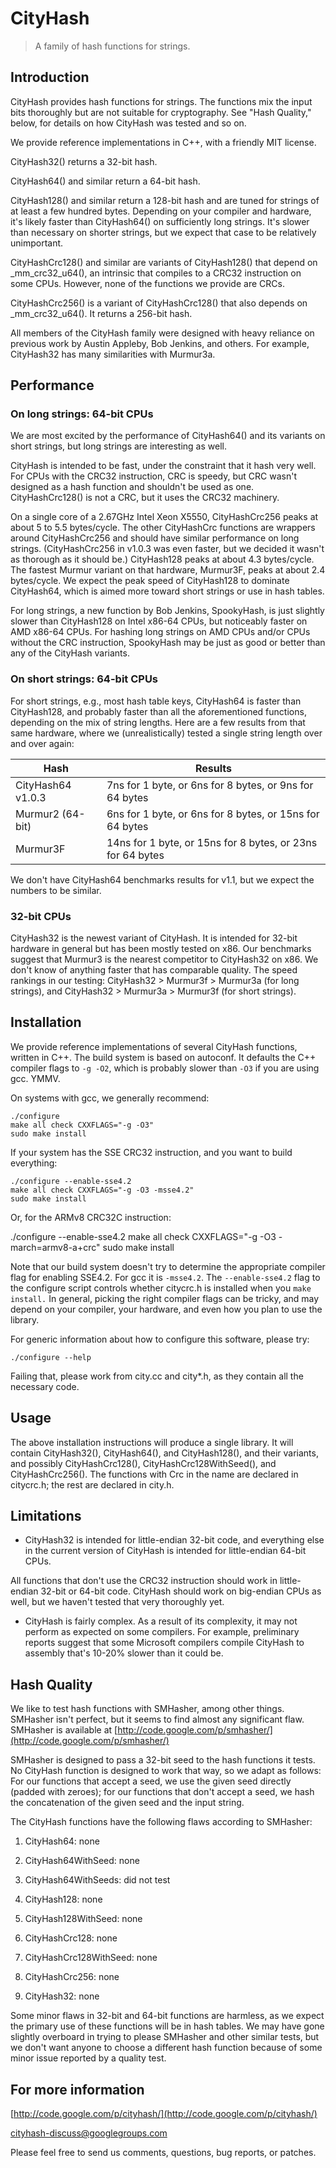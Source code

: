 # CityHash
> A family of hash functions for strings.


## Introduction

CityHash provides hash functions for strings.  The functions mix the
input bits thoroughly but are not suitable for cryptography.  See
"Hash Quality," below, for details on how CityHash was tested and so on.

We provide reference implementations in C++, with a friendly MIT license.

CityHash32() returns a 32-bit hash.

CityHash64() and similar return a 64-bit hash.

CityHash128() and similar return a 128-bit hash and are tuned for
strings of at least a few hundred bytes.  Depending on your compiler
and hardware, it's likely faster than CityHash64() on sufficiently long
strings.  It's slower than necessary on shorter strings, but we expect
that case to be relatively unimportant.

CityHashCrc128() and similar are variants of CityHash128() that depend
on _mm_crc32_u64(), an intrinsic that compiles to a CRC32 instruction
on some CPUs.  However, none of the functions we provide are CRCs.

CityHashCrc256() is a variant of CityHashCrc128() that also depends
on _mm_crc32_u64().  It returns a 256-bit hash.

All members of the CityHash family were designed with heavy reliance
on previous work by Austin Appleby, Bob Jenkins, and others.
For example, CityHash32 has many similarities with Murmur3a.

## Performance 
### On long strings: 64-bit CPUs
 
We are most excited by the performance of CityHash64() and its variants on
short strings, but long strings are interesting as well.

CityHash is intended to be fast, under the constraint that it hash very
well.  For CPUs with the CRC32 instruction, CRC is speedy, but CRC wasn't
designed as a hash function and shouldn't be used as one.  CityHashCrc128()
is not a CRC, but it uses the CRC32 machinery.

On a single core of a 2.67GHz Intel Xeon X5550, CityHashCrc256 peaks at about
5 to 5.5 bytes/cycle.  The other CityHashCrc functions are wrappers around
CityHashCrc256 and should have similar performance on long strings.
(CityHashCrc256 in v1.0.3 was even faster, but we decided it wasn't as thorough
as it should be.)  CityHash128 peaks at about 4.3 bytes/cycle.  The fastest
Murmur variant on that hardware, Murmur3F, peaks at about 2.4 bytes/cycle.
We expect the peak speed of CityHash128 to dominate CityHash64, which is
aimed more toward short strings or use in hash tables.

For long strings, a new function by Bob Jenkins, SpookyHash, is just
slightly slower than CityHash128 on Intel x86-64 CPUs, but noticeably
faster on AMD x86-64 CPUs.  For hashing long strings on AMD CPUs
and/or CPUs without the CRC instruction, SpookyHash may be just as
good or better than any of the CityHash variants.

### On short strings: 64-bit CPUs

For short strings, e.g., most hash table keys, CityHash64 is faster than
CityHash128, and probably faster than all the aforementioned functions,
depending on the mix of string lengths.  Here are a few results from that
same hardware, where we (unrealistically) tested a single string length over
and over again:

| Hash            |Results                                                   |
|-----------------|----------------------------------------------------------|
|CityHash64 v1.0.3|7ns for 1 byte, or 6ns for 8 bytes, or 9ns for 64 bytes   |
|Murmur2 (64-bit) |6ns for 1 byte, or 6ns for 8 bytes, or 15ns for 64 bytes  |
|Murmur3F         |14ns for 1 byte, or 15ns for 8 bytes, or 23ns for 64 bytes|

We don't have CityHash64 benchmarks results for v1.1, but we expect the
numbers to be similar.

### 32-bit CPUs

CityHash32 is the newest variant of CityHash.  It is intended for
32-bit hardware in general but has been mostly tested on x86.  Our benchmarks
suggest that Murmur3 is the nearest competitor to CityHash32 on x86.
We don't know of anything faster that has comparable quality.  The speed rankings
in our testing: CityHash32 > Murmur3f > Murmur3a (for long strings), and
CityHash32 > Murmur3a > Murmur3f (for short strings).

## Installation

We provide reference implementations of several CityHash functions, written
in C++.  The build system is based on autoconf.  It defaults the C++
compiler flags to `-g -O2`, which is probably slower than `-O3` if you are
using gcc.  YMMV.

On systems with gcc, we generally recommend:

```
./configure
make all check CXXFLAGS="-g -O3"
sudo make install
```

If your system has the SSE CRC32 instruction, and you want to build everything:

```
./configure --enable-sse4.2
make all check CXXFLAGS="-g -O3 -msse4.2"
sudo make install
```

Or, for the ARMv8 CRC32C instruction:

./configure --enable-sse4.2
make all check CXXFLAGS="-g -O3 -march=armv8-a+crc"
sudo make install

Note that our build system doesn't try to determine the appropriate compiler
flag for enabling SSE4.2.  For gcc it is `-msse4.2`.  The `--enable-sse4.2`
flag to the configure script controls whether citycrc.h is installed when
you `make install.`  In general, picking the right compiler flags can be
tricky, and may depend on your compiler, your hardware, and even how you
plan to use the library.

For generic information about how to configure this software, please try:

```
./configure --help
```

Failing that, please work from city.cc and city*.h, as they contain all the
necessary code.

## Usage

The above installation instructions will produce a single library.  It will
contain CityHash32(), CityHash64(), and CityHash128(), and their variants,
and possibly CityHashCrc128(), CityHashCrc128WithSeed(), and
CityHashCrc256().  The functions with Crc in the name are declared in
citycrc.h; the rest are declared in city.h.

## Limitations

* CityHash32 is intended for little-endian 32-bit code, and everything else in
the current version of CityHash is intended for little-endian 64-bit CPUs.

All functions that don't use the CRC32 instruction should work in
little-endian 32-bit or 64-bit code.  CityHash should work on big-endian CPUs
as well, but we haven't tested that very thoroughly yet.

* CityHash is fairly complex.  As a result of its complexity, it may not
perform as expected on some compilers.  For example, preliminary reports
suggest that some Microsoft compilers compile CityHash to assembly that's
10-20% slower than it could be.


## Hash Quality

We like to test hash functions with SMHasher, among other things.
SMHasher isn't perfect, but it seems to find almost any significant flaw.
SMHasher is available at [http://code.google.com/p/smhasher/](http://code.google.com/p/smhasher/)

SMHasher is designed to pass a 32-bit seed to the hash functions it tests.
No CityHash function is designed to work that way, so we adapt as follows:
For our functions that accept a seed, we use the given seed directly (padded
with zeroes); for our functions that don't accept a seed, we hash the
concatenation of the given seed and the input string.

The CityHash functions have the following flaws according to SMHasher:

1. CityHash64: none

2. CityHash64WithSeed: none

3. CityHash64WithSeeds: did not test

4. CityHash128: none

5. CityHash128WithSeed: none

6. CityHashCrc128: none

7. CityHashCrc128WithSeed: none

8. CityHashCrc256: none

9. CityHash32: none

Some minor flaws in 32-bit and 64-bit functions are harmless, as we
expect the primary use of these functions will be in hash tables.  We
may have gone slightly overboard in trying to please SMHasher and other
similar tests, but we don't want anyone to choose a different hash function
because of some minor issue reported by a quality test.


## For more information

[http://code.google.com/p/cityhash/](http://code.google.com/p/cityhash/)

cityhash-discuss@googlegroups.com

Please feel free to send us comments, questions, bug reports, or patches.

